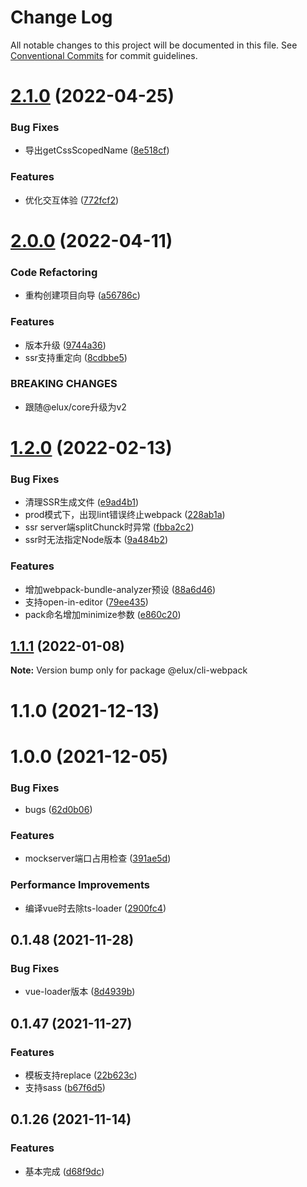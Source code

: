 # Change Log

All notable changes to this project will be documented in this file.
See [Conventional Commits](https://conventionalcommits.org) for commit guidelines.

# [2.1.0](https://github.com/hiisea/elux/compare/@elux/cli-webpack@2.0.0...@elux/cli-webpack@2.1.0) (2022-04-25)


### Bug Fixes

* 导出getCssScopedName ([8e518cf](https://github.com/hiisea/elux/commit/8e518cfeb543315768187e801ac9472ec2d7c78b))


### Features

* 优化交互体验 ([772fcf2](https://github.com/hiisea/elux/commit/772fcf21966a1d5bff6463921889fb2a7a03d8c6))





# [2.0.0](https://github.com/hiisea/elux/compare/@elux/cli-webpack@1.2.0...@elux/cli-webpack@2.0.0) (2022-04-11)


### Code Refactoring

* 重构创建项目向导 ([a56786c](https://github.com/hiisea/elux/commit/a56786c0447ed95e9f26d06b219d6c0858cff0a3))


### Features

* 版本升级 ([9744a36](https://github.com/hiisea/elux/commit/9744a365f06b64d09a6a5d46bf545f8309d77e83))
* ssr支持重定向 ([8cdbbe5](https://github.com/hiisea/elux/commit/8cdbbe51a632bf88c422c36960a920a1239d6f0b))


### BREAKING CHANGES

* 跟随@elux/core升级为v2





# [1.2.0](https://github.com/hiisea/elux/compare/@elux/cli-webpack@1.1.1...@elux/cli-webpack@1.2.0) (2022-02-13)


### Bug Fixes

* 清理SSR生成文件 ([e9ad4b1](https://github.com/hiisea/elux/commit/e9ad4b13a19be3c5296dbd2d5fe8f19f0e095694))
* prod模式下，出现lint错误终止webpack ([228ab1a](https://github.com/hiisea/elux/commit/228ab1ac7b3676328458575e8ba1ec9b187eb985))
* ssr server端splitChunck时异常 ([fbba2c2](https://github.com/hiisea/elux/commit/fbba2c277bc7031ebbc75bc289dcfbd87a09d05a))
* ssr时无法指定Node版本 ([9a484b2](https://github.com/hiisea/elux/commit/9a484b2eccda6573713cef0d0ba9b14a07f420a7))


### Features

* 增加webpack-bundle-analyzer预设 ([88a6d46](https://github.com/hiisea/elux/commit/88a6d46230698150988c16f7ae5abf080efa9151))
* 支持open-in-editor ([79ee435](https://github.com/hiisea/elux/commit/79ee435f490eb6220e413e27a6ae573af30b48f1))
* pack命名增加minimize参数 ([e860c20](https://github.com/hiisea/elux/commit/e860c2094d53ad935ab2f6cb2e6aa0cff25ad05c))





## [1.1.1](https://github.com/hiisea/elux/compare/@elux/cli-webpack@1.1.0...@elux/cli-webpack@1.1.1) (2022-01-08)

**Note:** Version bump only for package @elux/cli-webpack





# 1.1.0 (2021-12-13)



# 1.0.0 (2021-12-05)


### Bug Fixes

* bugs ([62d0b06](https://github.com/hiisea/elux/commit/62d0b06b1b2737841c9b3532140a42073a987cf4))


### Features

* mockserver端口占用检查 ([391ae5d](https://github.com/hiisea/elux/commit/391ae5da4a60c344e194f4aa660e6df3ff1b6578))


### Performance Improvements

* 编译vue时去除ts-loader ([2900fc4](https://github.com/hiisea/elux/commit/2900fc4852b14db4c42d2dab7a0ad85131a8477f))



## 0.1.48 (2021-11-28)


### Bug Fixes

* vue-loader版本 ([8d4939b](https://github.com/hiisea/elux/commit/8d4939b73fc2ab91a7366a000fb255364c968ca1))



## 0.1.47 (2021-11-27)


### Features

* 模板支持replace ([22b623c](https://github.com/hiisea/elux/commit/22b623c30cc91f8168fc6c7cfcd055809239afbb))
* 支持sass ([b67f6d5](https://github.com/hiisea/elux/commit/b67f6d525b4dc55658bb9bd917857be9d2d12650))



## 0.1.26 (2021-11-14)


### Features

* 基本完成 ([d68f9dc](https://github.com/hiisea/elux/commit/d68f9dc0947425158b9ca92e75b8588247945163))
